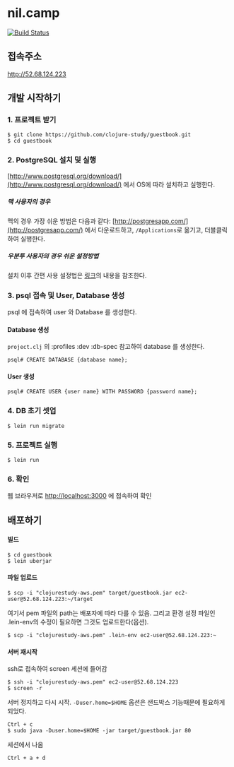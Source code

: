 # nil.camp
[![Build Status](https://travis-ci.org/clojure-study/guestbook.svg?branch=master)](https://travis-ci.org/clojure-study/guestbook)
## 접속주소
http://52.68.124.223

## 개발 시작하기

### 1. 프로젝트 받기
    $ git clone https://github.com/clojure-study/guestbook.git
    $ cd guestbook

### 2. PostgreSQL 설치 및 실행
[http://www.postgresql.org/download/](http://www.postgresql.org/download/) 에서 OS에 따라 설치하고 실행한다.

##### 맥 사용자의 경우
맥의 경우 가장 쉬운 방법은 다음과 같다: [http://postgresapp.com/](http://postgresapp.com/) 에서 다운로드하고, `/Applications`로 옮기고, 더블클릭하여 실행한다.

##### 우분투 사용자의 경우 쉬운 설정방법
설치 이후 간편 사용 설정법은 [링크](https://github.com/soulawaker/PostgreSQL-for-UBUNTU/blob/master/Ubutu-postgreSQL.md#다른-서버-설정-방법쉬운-방법)의 내용을 참조한다.

### 3. psql 접속 및 User, Database  생성 
psql 에 접속하여  user 와 Database 를 생성한다. 

#### Database 생성 

`project.clj` 의 :profiles :dev :db-spec 참고하여 database 를 생성한다.  

    psql# CREATE DATABASE {database name};

#### User 생성 

    psql# CREATE USER {user name} WITH PASSWORD {password name};

### 4. DB 초기 셋업
    $ lein run migrate

### 5. 프로젝트 실행
    $ lein run

### 6. 확인
웹 브라우저로 [http://localhost:3000](http://localhost:3000) 에 접속하여 확인

## 배포하기
#### 빌드
    $ cd guestbook
    $ lein uberjar
    
#### 파일 업로드
    $ scp -i "clojurestudy-aws.pem" target/guestbook.jar ec2-user@52.68.124.223:~/target

여기서 pem 파일의 path는 배포자에 따라 다를 수 있음. 그리고 환경 설정 파일인 .lein-env의 수정이 필요하면 그것도 업로드한다(옵션).

    $ scp -i "clojurestudy-aws.pem" .lein-env ec2-user@52.68.124.223:~

#### 서버 재시작
ssh로 접속하여 screen 세션에 들어감
    
    $ ssh -i "clojurestudy-aws.pem" ec2-user@52.68.124.223
    $ screen -r

서버 정지하고 다시 시작. `-Duser.home=$HOME` 옵션은 샌드박스 기능때문에 필요하게 되었다.

    Ctrl + c
    $ sudo java -Duser.home=$HOME -jar target/guestbook.jar 80

세션에서 나옴    
    
    Ctrl + a + d
